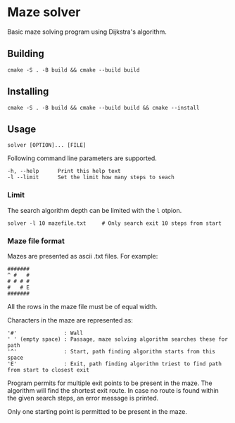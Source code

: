 # Maze solver

Basic maze solving program using Dijkstra's algorithm.

## Building
```(bash)
cmake -S . -B build && cmake --build build
```

## Installing
```(bash)
cmake -S . -B build && cmake --build build && cmake --install
```

## Usage
```(bash)
solver [OPTION]... [FILE]
```
Following command line parameters are supported.
```(bash)
-h, --help      Print this help text
-l --limit      Set the limit how many steps to seach
```

### Limit
The search algorithm depth can be limited with the `l` otpion.
```(bash)
solver -l 10 mazefile.txt     # Only search exit 10 steps from start
```

### Maze file format
Mazes are presented as ascii .txt files. For example:

```
#######
^ #   #
# # # #
#   # E
#######
```

All the rows in the maze file must be of equal width.


Characters in the maze are represented as:
```
'#'               : Wall
' ' (empty space) : Passage, maze solving algorithm searches these for path
'^'               : Start, path finding algorithm starts from this space
'E'               : Exit, path finding algorithm triest to find path from start to closest exit
```

Program permits for multiple exit points to be present in the maze. The algorithm will find the shortest exit route. In case no
route is found within the given search steps, an error message is printed.

Only one starting point is permitted to be present in the maze.
